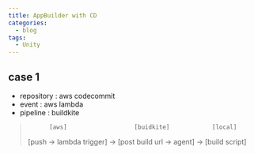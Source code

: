 ```yaml
---
title: AppBuilder with CD
categories:
  - blog
tags:
  - Unity
---
```


case 1
---

* repository : aws codecommit
* event : aws lambda
* pipeline : buildkite

>           [aws]                   [buidkite]            [local]
>
>[push -> lambda trigger] -> [post build url -> agent] -> [build script] 

